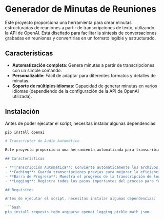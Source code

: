 # Generador de Minutas de Reuniones

Este proyecto proporciona una herramienta para crear minutas estructuradas de reuniones a partir de transcripciones de texto, utilizando la API de OpenAI. Está diseñado para facilitar la síntesis de conversaciones grabadas en reuniones y convertirlas en un formato legible y estructurado.

## Características

- **Automatización completa**: Genera minutas a partir de transcripciones con un simple comando.
- **Personalizable**: Fácil de adaptar para diferentes formatos y detalles de minutas.
- **Soporte de múltiples idiomas**: Capacidad de generar minutas en varios idiomas (dependiendo de la configuración de la API de OpenAI utilizada).

## Instalación

Antes de poder ejecutar el script, necesitas instalar algunas dependencias:

```bash
pip install openai

# Transcriptor de Audio Automático

Este proyecto proporciona una herramienta automatizada para transcribir archivos de audio en una carpeta especificada utilizando la API de OpenAI's Whisper. La herramienta también utiliza un sistema de caché para mejorar la eficiencia al evitar la transcripción repetida de los mismos archivos.

## Características

- **Transcripción Automática**: Convierte automáticamente los archivos de audio a texto.
- **Caching**: Guarda transcripciones previas para mejorar la eficiencia en futuras ejecuciones.
- **Barra de Progreso**: Muestra el progreso de la transcripción de los archivos usando `tqdm`.
- **Logging**: Registra todos los pasos importantes del proceso para facilitar la depuración.

## Requisitos

Antes de ejecutar el script, necesitas instalar algunas dependencias:

```bash
pip install requests tqdm argparse openai logging pickle math json
